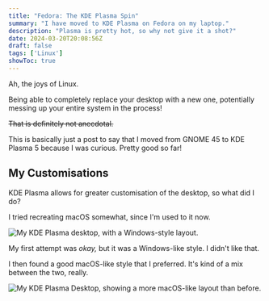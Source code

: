 ```yaml
---
title: "Fedora: The KDE Plasma Spin"
summary: "I have moved to KDE Plasma on Fedora on my laptop."
description: "Plasma is pretty hot, so why not give it a shot?"
date: 2024-03-20T20:08:56Z
draft: false
tags: ['Linux']
showToc: true
---
```


Ah, the joys of Linux.

Being able to completely replace your desktop with a new one, potentially messing up your entire system in the process!

~~That is definitely not anecdotal.~~

This is basically just a post to say that I moved from GNOME 45 to KDE Plasma 5 because I was curious. Pretty good so far!

## My Customisations

KDE Plasma allows for greater customisation of the desktop, so what did I do?

I tried recreating macOS somewhat, since I'm used to it now.

![My KDE Plasma desktop, with a Windows-style layout.](/images/linux/Fedora-desktop-KDE-1.png 'My KDE Plasma desktop, with a Windows-style layout.')

My first attempt was *okay,* but it was a Windows-like style. I didn't like that.

I then found a good macOS-like style that I preferred. It's kind of a mix between the two, really.

![My KDE Plasma Desktop, showing a more macOS-like layout than before.](/images/linux/Fedora-desktop-KDE-2.png 'My KDE Plasma Desktop, showing a more macOS-like layout than before.')
